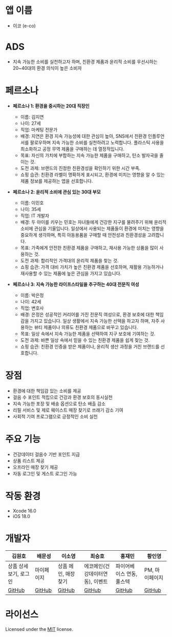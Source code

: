 # 앱 이름
- 이코 (e-co)

# ADS
- 지속 가능한 소비를 실천하고자 하며, 친환경 제품과 윤리적 소비를 우선시하는 20~40대의 환경 의식이 높은 소비자

# 페르소나

- **페르소나 1: 환경을 중시하는 20대 직장인**

  - 이름: 김지연
  - 나이: 27세
  - 직업: 마케팅 전문가
  - 배경: 지연은 환경 지속 가능성에 대한 관심이 높아, SNS에서 친환경 인플루언서를 팔로우하며 지속 가능한 소비를 실천하려고 노력합니다. 플라스틱 사용을 최소화하고 공정 무역 제품을 구매하는 데 열정적입니다.
  - 목표: 자신의 가치에 부합하는 지속 가능한 제품을 구매하고, 탄소 발자국을 줄이는 것.
  - 도전 과제: 브랜드의 진정한 친환경성을 확인하기 위한 시간 부족.
  - 쇼핑 습관: 친환경 라벨이 명확하게 표시되고, 환경에 미치는 영향을 알 수 있는 제품 정보를 제공하는 앱을 선호합니다.

- **페르소나 2: 윤리적 소비에 관심 있는 30대 부모**

  - 이름: 이민호
  - 나이: 35세
  - 직업: IT 개발자
  - 배경: 두 아이를 키우는 민호는 자녀들에게 건강한 지구를 물려주기 위해 윤리적 소비에 관심을 기울입니다. 일상에서 사용되는 제품들이 환경에 미치는 영향을 중요하게 생각하며, 특히 아동용품을 구매할 때 안전성과 친환경성을 고려합니다.
  - 목표: 가족에게 안전한 친환경 제품을 구매하고, 재사용 가능한 상품을 많이 사용하는 것.
  - 도전 과제: 합리적인 가격대의 윤리적 제품을 찾는 것.
  - 쇼핑 습관: 가격 대비 가치가 높은 친환경 제품을 선호하며, 재활용 가능하거나 재사용할 수 있는 제품에 높은 관심을 가지고 있습니다.

- **페르소나 3: 지속 가능한 라이프스타일을 추구하는 40대 전문직 여성**

  - 이름: 박은정
  - 나이: 42세
  - 직업: 변호사
  - 배경: 은정은 성공적인 커리어를 가진 전문직 여성으로, 환경 보호에 대한 책임감을 가지고 있습니다. 일상 생활에서 지속 가능한 선택을 하고자 하며, 자주 사용하는 뷰티 제품이나 의류도 친환경 제품으로 바꾸고 있습니다.
  - 목표: 일상 속에서 지속 가능한 제품을 선택하여 지구 보호에 기여하는 것.
  - 도전 과제: 바쁜 일상 속에서 믿을 수 있는 친환경 제품을 쉽게 찾는 것.
  - 쇼핑 습관: 친환경 인증을 받은 제품이나, 윤리적 생산 과정을 거친 브랜드를 선호합니다.
 
# 장점
- 환경에 대한 책임감 있는 소비를 제공
- 걸음 수 포인트 적립으로 건강과 환경 보호의 동시실천
- 지속 가능한 포장 및 배송 옵션으로 탄소 배출 감소 
- 리필 서비스 및 제로 웨이스트 매장 찾기로 쓰래기 감소 기여
- 사회적 기여 프로그램으로 긍정적인 소비 실천

# 주요 기능
- 건강데이터 걸음수 기반 포인트 지급
- 상품 리스트 제공
- 오프라인 매장 찾기 제공
- 자동 로그인 및 게스트 로그인 가능

# 작동 환경
- Xcode 16.0
- iOS 18.0

# 개발자

| 김원호 | 배문성 | 이소영 | 최승호 | 홍재민 | 황인영 |
| --- | --- | --- | --- | --- | --- |
| 상품 상세보기, 로그인 | 마이페이지 | 상품 메인, 매장찾기 | 에코메인(건강데이터연동), 이벤트 | 파이어베이스 연동, 풀스텍 | PM, 마이페이지 |
| [GitHub](https://github.com/KimLips) | [GitHub](https://github.com/ActDine) | [GitHub](https://github.com/Leesooooyoung) | [GitHub](https://github.com/sts06017) | [GitHub](https://github.com/IUCyH) | [GitHub](https://github.com/InyoungTechit) |

# 라이선스
Licensed under the [MIT](LICENSE) license.
